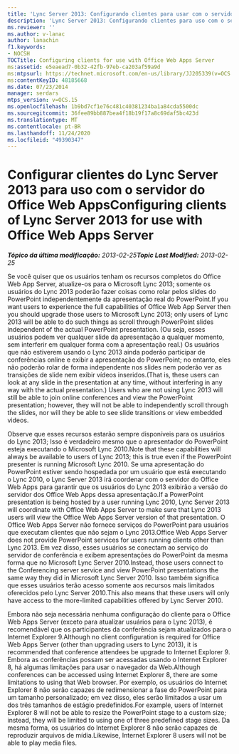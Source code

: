 ```yaml
---
title: 'Lync Server 2013: Configurando clientes para usar com o servidor do Office Web Apps'
description: 'Lync Server 2013: Configurando clientes para uso com o servidor do Office Web Apps.'
ms.reviewer: ''
ms.author: v-lanac
author: lanachin
f1.keywords:
- NOCSH
TOCTitle: Configuring clients for use with Office Web Apps Server
ms:assetid: e5eaead7-0b32-42fb-97eb-ca203af59a9d
ms:mtpsurl: https://technet.microsoft.com/en-us/library/JJ205339(v=OCS.15)
ms:contentKeyID: 48185668
ms.date: 07/23/2014
manager: serdars
mtps_version: v=OCS.15
ms.openlocfilehash: 1b9bd7cf1e76c481c40381234ba1a84cda5500dc
ms.sourcegitcommit: 36fee89bb887bea4f18b19f17a8c69daf5bc423d
ms.translationtype: MT
ms.contentlocale: pt-BR
ms.lasthandoff: 11/24/2020
ms.locfileid: "49390347"
---
```

# <a name="configuring-clients-of-lync-server-2013-for-use-with-office-web-apps-server"></a><span data-ttu-id="65b55-103">Configurar clientes do Lync Server 2013 para uso com o servidor do Office Web Apps</span><span class="sxs-lookup"><span data-stu-id="65b55-103">Configuring clients of Lync Server 2013 for use with Office Web Apps Server</span></span>

<div data-xmlns="http://www.w3.org/1999/xhtml">

<div class="topic" data-xmlns="http://www.w3.org/1999/xhtml" data-msxsl="urn:schemas-microsoft-com:xslt" data-cs="https://msdn.microsoft.com/">

<div data-asp="https://msdn2.microsoft.com/asp">



</div>

<div id="mainSection">

<div id="mainBody"><span data-ttu-id="65b55-104">

<span> </span></span><span class="sxs-lookup"><span data-stu-id="65b55-104">

<span> </span></span></span>

<span data-ttu-id="65b55-105">_**Tópico da última modificação:** 2013-02-25_</span><span class="sxs-lookup"><span data-stu-id="65b55-105">_**Topic Last Modified:** 2013-02-25_</span></span>

<span data-ttu-id="65b55-106">Se você quiser que os usuários tenham os recursos completos do Office Web App Server, atualize-os para o Microsoft Lync 2013; somente os usuários do Lync 2013 poderão fazer coisas como rolar pelos slides do PowerPoint independentemente da apresentação real do PowerPoint.</span><span class="sxs-lookup"><span data-stu-id="65b55-106">If you want users to experience the full capabilities of Office Web App Server then you should upgrade those users to Microsoft Lync 2013; only users of Lync 2013 will be able to do such things as scroll through PowerPoint slides independent of the actual PowerPoint presentation.</span></span> <span data-ttu-id="65b55-107">(Ou seja, esses usuários podem ver qualquer slide da apresentação a qualquer momento, sem interferir em qualquer forma com a apresentação real.) Os usuários que não estiverem usando o Lync 2013 ainda poderão participar de conferências online e exibir a apresentação do PowerPoint; no entanto, eles não poderão rolar de forma independente nos slides nem poderão ver as transições de slide nem exibir vídeos inseridos.</span><span class="sxs-lookup"><span data-stu-id="65b55-107">(That is, these users can look at any slide in the presentation at any time, without interfering in any way with the actual presentation.) Users who are not using Lync 2013 will still be able to join online conferences and view the PowerPoint presentation; however, they will not be able to independently scroll through the slides, nor will they be able to see slide transitions or view embedded videos.</span></span>

<span data-ttu-id="65b55-108">Observe que esses recursos estarão sempre disponíveis para os usuários do Lync 2013; Isso é verdadeiro mesmo que o apresentador do PowerPoint esteja executando o Microsoft Lync 2010.</span><span class="sxs-lookup"><span data-stu-id="65b55-108">Note that these capabilities will always be available to users of Lync 2013; this is true even if the PowerPoint presenter is running Microsoft Lync 2010.</span></span> <span data-ttu-id="65b55-109">Se uma apresentação do PowerPoint estiver sendo hospedada por um usuário que está executando o Lync 2010, o Lync Server 2013 irá coordenar com o servidor do Office Web Apps para garantir que os usuários do Lync 2013 exibirão a versão do servidor dos Office Web Apps dessa apresentação.</span><span class="sxs-lookup"><span data-stu-id="65b55-109">If a PowerPoint presentation is being hosted by a user running Lync 2010, Lync Server 2013 will coordinate with Office Web Apps Server to make sure that Lync 2013 users will view the Office Web Apps Server version of that presentation.</span></span> <span data-ttu-id="65b55-110">O Office Web Apps Server não fornece serviços do PowerPoint para usuários que executam clientes que não sejam o Lync 2013.</span><span class="sxs-lookup"><span data-stu-id="65b55-110">Office Web Apps Server does not provide PowerPoint services for users running clients other than Lync 2013.</span></span> <span data-ttu-id="65b55-111">Em vez disso, esses usuários se conectam ao serviço do servidor de conferência e exibem apresentações do PowerPoint da mesma forma que no Microsoft Lync Server 2010.</span><span class="sxs-lookup"><span data-stu-id="65b55-111">Instead, those users connect to the Conferencing server service and view PowerPoint presentations the same way they did in Microsoft Lync Server 2010.</span></span> <span data-ttu-id="65b55-112">Isso também significa que esses usuários terão acesso somente aos recursos mais limitados oferecidos pelo Lync Server 2010.</span><span class="sxs-lookup"><span data-stu-id="65b55-112">This also means that these users will only have access to the more-limited capabilities offered by Lync Server 2010.</span></span>

<span data-ttu-id="65b55-113">Embora não seja necessária nenhuma configuração do cliente para o Office Web Apps Server (exceto para atualizar usuários para o Lync 2013), é recomendável que os participantes da conferência sejam atualizados para o Internet Explorer 9.</span><span class="sxs-lookup"><span data-stu-id="65b55-113">Although no client configuration is required for Office Web Apps Server (other than upgrading users to Lync 2013), it is recommended that conference attendees be upgrade to Internet Explorer 9.</span></span> <span data-ttu-id="65b55-114">Embora as conferências possam ser acessadas usando o Internet Explorer 8, há algumas limitações para usar o navegador da Web.</span><span class="sxs-lookup"><span data-stu-id="65b55-114">Although conferences can be accessed using Internet Explorer 8, there are some limitations to using that Web browser.</span></span> <span data-ttu-id="65b55-115">Por exemplo, os usuários do Internet Explorer 8 não serão capazes de redimensionar a fase do PowerPoint para um tamanho personalizado; em vez disso, eles serão limitados a usar um dos três tamanhos de estágio predefinidos.</span><span class="sxs-lookup"><span data-stu-id="65b55-115">For example, users of Internet Explorer 8 will not be able to resize the PowerPoint stage to a custom size; instead, they will be limited to using one of three predefined stage sizes.</span></span> <span data-ttu-id="65b55-116">Da mesma forma, os usuários do Internet Explorer 8 não serão capazes de reproduzir arquivos de mídia.</span><span class="sxs-lookup"><span data-stu-id="65b55-116">Likewise, Internet Explorer 8 users will not be able to play media files.</span></span>

<span data-ttu-id="65b55-117"></div>

<span> </span>

</div>

</div>

</span><span class="sxs-lookup"><span data-stu-id="65b55-117"></div>

<span> </span>

</div>

</div>

</span></span></div>

